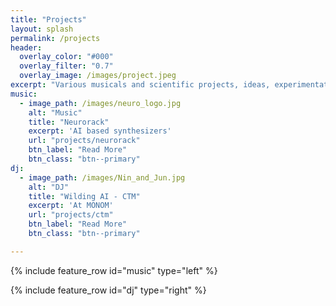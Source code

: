 ```yaml
---
title: "Projects"
layout: splash
permalink: /projects
header:
  overlay_color: "#000"
  overlay_filter: "0.7"
  overlay_image: /images/project.jpeg
excerpt: "Various musicals and scientific projects, ideas, experimentations"
music:
  - image_path: /images/neuro_logo.jpg
    alt: "Music"
    title: "Neurorack"
    excerpt: 'AI based synthesizers'
    url: "projects/neurorack"
    btn_label: "Read More"
    btn_class: "btn--primary"
dj:
  - image_path: /images/Nin_and_Jun.jpg
    alt: "DJ"
    title: "Wilding AI - CTM"
    excerpt: 'At MONOM'
    url: "projects/ctm"
    btn_label: "Read More"
    btn_class: "btn--primary"

---
```


{% include feature_row id="music" type="left" %}

{% include feature_row id="dj" type="right" %}


